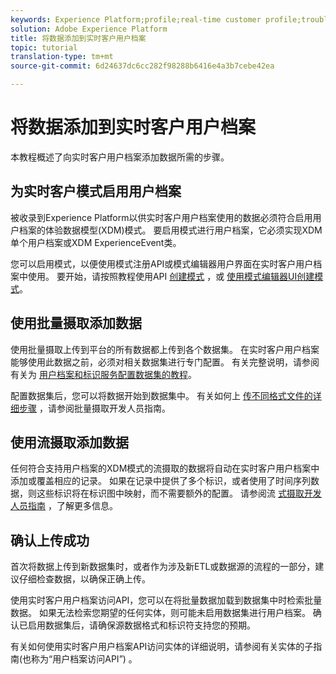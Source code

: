 ```yaml
---
keywords: Experience Platform;profile;real-time customer profile;troubleshooting;API
solution: Adobe Experience Platform
title: 将数据添加到实时客户用户档案
topic: tutorial
translation-type: tm+mt
source-git-commit: 6d24637dc6cc282f98288b6416e4a3b7cebe42ea

---
```



# 将数据添加到实时客户用户档案

本教程概述了向实时客户用户档案添加数据所需的步骤。

## 为实时客户模式启用用户档案

被收录到Experience Platform以供实时客户用户档案使用的数据必须符合启用用户档案的体验数据模型(XDM)模式。 要启用模式进行用户档案，它必须实现XDM单个用户档案或XDM ExperienceEvent类。

您可以启用模式，以便使用模式注册API或模式编辑器用户界面在实时客户用户档案中使用。 要开始，请按照教程使用API [创建模式](../../xdm/tutorials/create-schema-api.md) ，或 [使用模式编辑器UI创建模式](../../xdm/tutorials/create-schema-ui.md)。

## 使用批量摄取添加数据

使用批量摄取上传到平台的所有数据都上传到各个数据集。 在实时客户用户档案能够使用此数据之前，必须对相关数据集进行专门配置。 有关完整说明，请参阅有关为 [用户档案和标识服务配置数据集的教程](dataset-configuration.md)。

配置数据集后，您可以将数据开始到数据集中。 有关如何上 [传不同格式文件的详细步骤](../../ingestion/batch-ingestion/api-overview.md) ，请参阅批量摄取开发人员指南。

## 使用流摄取添加数据

任何符合支持用户档案的XDM模式的流摄取的数据将自动在实时客户用户档案中添加或覆盖相应的记录。 如果在记录中提供了多个标识，或者使用了时间序列数据，则这些标识将在标识图中映射，而不需要额外的配置。 请参阅流 [式摄取开发人员指南](../../ingestion/tutorials/streaming-record-data.md) ，了解更多信息。

## 确认上传成功

首次将数据上传到新数据集时，或者作为涉及新ETL或数据源的流程的一部分，建议仔细检查数据，以确保正确上传。

使用实时客户用户档案访问API，您可以在将批量数据加载到数据集中时检索批量数据。 如果无法检索您期望的任何实体，则可能未启用数据集进行用户档案。 确认已启用数据集后，请确保源数据格式和标识符支持您的预期。

有关如何使用实时客户用户档案API访问实体的详细说明，请参阅有关实体的子指南(也称为“用户档案访问API”) [](../api/entities.md)。